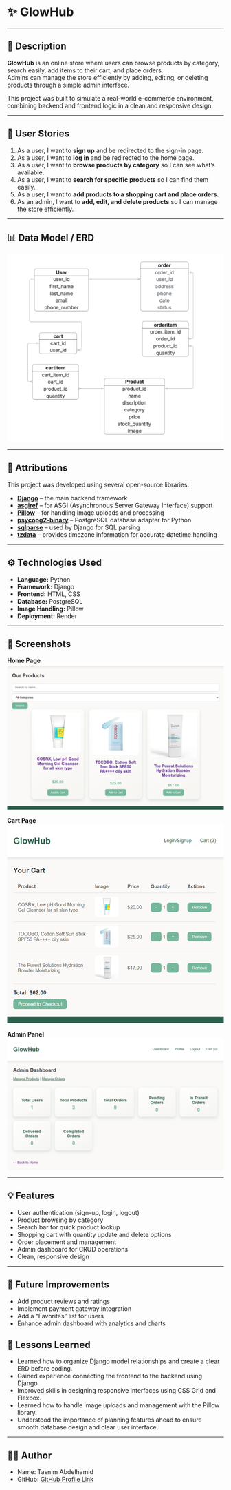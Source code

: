 # ✨ GlowHub


---

## 📝 Description

**GlowHub** is an online store where users can browse products by category, search easily, add items to their cart, and place orders.  
Admins can manage the store efficiently by adding, editing, or deleting products through a simple admin interface.  

This project was built to simulate a real-world e-commerce environment, combining backend and frontend logic in a clean and responsive design.

---

## 👥 User Stories

1. As a user, I want to **sign up** and be redirected to the sign-in page.  
2. As a user, I want to **log in** and be redirected to the home page.  
3. As a user, I want to **browse products by category** so I can see what’s available.  
4. As a user, I want to **search for specific products** so I can find them easily.  
5. As a user, I want to **add products to a shopping cart and place orders**.  
6. As an admin, I want to **add, edit, and delete products** so I can manage the store efficiently.  

---

## 📊 Data Model / ERD

![GlowHub ERD](media/readme/ERD.png)

---

## 🧾 Attributions

This project was developed using several open-source libraries:

- [**Django**](https://www.djangoproject.com/) – the main backend framework  
- [**asgiref**](https://pypi.org/project/asgiref/) – for ASGI (Asynchronous Server Gateway Interface) support  
- [**Pillow**](https://pypi.org/project/Pillow/) – for handling image uploads and processing  
- [**psycopg2-binary**](https://pypi.org/project/psycopg2-binary/) – PostgreSQL database adapter for Python  
- [**sqlparse**](https://pypi.org/project/sqlparse/) – used by Django for SQL parsing  
- [**tzdata**](https://pypi.org/project/tzdata/) – provides timezone information for accurate datetime handling  

---

## ⚙️ Technologies Used

- **Language:** Python  
- **Framework:** Django  
- **Frontend:** HTML, CSS  
- **Database:** PostgreSQL  
- **Image Handling:** Pillow  
- **Deployment:** Render  

---

## 📸 Screenshots

**Home Page**  
![GlowHub Home](media/readme/home.png)

**Cart Page**  
![GlowHub Cart](media/readme/cart.png)

**Admin Panel**  
![GlowHub Dashboard](media/readme/dashboard.png)

---

## 💡 Features

- User authentication (sign-up, login, logout)  
- Product browsing by category  
- Search bar for quick product lookup  
- Shopping cart with quantity update and delete options  
- Order placement and management  
- Admin dashboard for CRUD operations  
- Clean, responsive design  

---

## 🔮 Future Improvements

- Add product reviews and ratings  
- Implement payment gateway integration  
- Add a “Favorites” list for users  
- Enhance admin dashboard with analytics and charts

## 🧠 Lessons Learned

- Learned how to organize Django model relationships and create a clear ERD before coding.  
- Gained experience connecting the frontend to the backend using Django 
- Improved skills in designing responsive interfaces using CSS Grid and Flexbox.  
- Learned how to handle image uploads and management with the Pillow library.  
- Understood the importance of planning features ahead to ensure smooth database design and clear user interface.

---

## 🧑‍💻 Author

- Name: Tasnim Abdelhamid
- GitHub: [GitHub Profile Link](https://github.com/tasnimjabdelhamid)